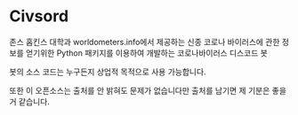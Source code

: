 # Civsord

존스 홉킨스 대학과 worldometers.info에서 제공하는 신종 코로나 바이러스에 관한 정보를 얻기위한 Python 패키지를 이용하여 개발하는 코로나바이러스 디스코드 봇
 
봇의 소스 코드는 누구든지 상업적 목적으로 사용 가능합니다.

또한 이 오픈소스는 출처를 안 밝혀도 문제가 없습니다만 출처를 남기면 제 기분은 좋을 거 같습니다.
